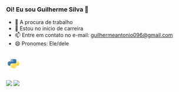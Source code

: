 ### Oi! Eu sou Guilherme Silva 👋

- 🔭 A procura de trabalho
- 🌱 Estou no inicio de carreira
- 📫 Entre em contato no e-mail: guilhermeantonio096@gmail.com
- 😄 Pronomes: Ele/dele

<div style="display: inline_block"><br>
  <img align="center" alt="Rafa-Python" height="30" width="40" src="https://raw.githubusercontent.com/devicons/devicon/master/icons/python/python-original.svg">
</div>

 ##
 
<div> 
  <a href = "mailto:guilhermeantonio096@gmail.com"><img src="https://img.shields.io/badge/-Gmail-%23333?style=for-the-badge&logo=gmail&logoColor=white" target="_blank"></a>
  <a href= "(https://www.linkedin.com/in/guilherme-silva-3212b92a6?utm_source=share&utm_campaign=share_via&utm_content=profile&utm_medium=ios_app)/" target="_blank"><img src="https://img.shields.io/badge/-LinkedIn-%230077B5?style=for-the-badge&logo=linkedin&logoColor=white" target="_blank"></a> 
  
</div>
